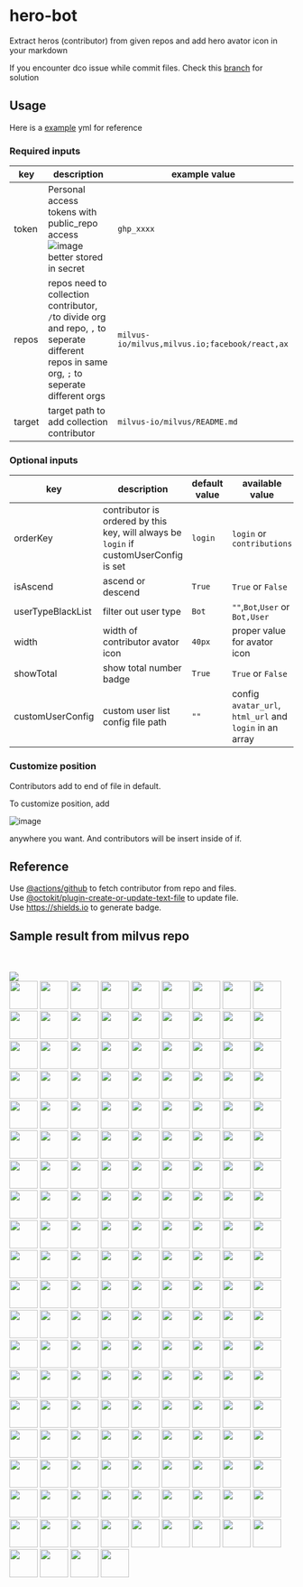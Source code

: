 # hero-bot
Extract heros (contributor) from given repos and add hero avator icon in your markdown

If you encounter dco issue while commit files. Check this [branch](https://github.com/milvus-io/hero-bot/tree/dco-enabled) for solution 

## Usage

Here is a [example](https://github.com/milvus-io/hero-bot/blob/main/.github/workflows/all_contributor.yml) yml for reference

### Required inputs

| key | description | example value |
|  ---- | ---- | ---- |
| token | Personal access tokens with public_repo access ![image](https://user-images.githubusercontent.com/83750738/126748573-1de4a912-bf1a-4c2c-88ff-3032dce70f6a.png)  better stored in secret | `ghp_xxxx` |
| repos  | repos need to collection contributor, `/`to divide org and repo, `,` to seperate different repos in same org, `;` to seperate different orgs | `milvus-io/milvus,milvus.io;facebook/react,ax` |
| target  | target path to add collection contributor | `milvus-io/milvus/README.md` |

### Optional inputs

| key | description | default value | available value |
|  ---- | ---- | ---- | ---- |
| orderKey | contributor is ordered by this key, will always be `login` if customUserConfig is set| `login` | `login` or `contributions` |
| isAscend | ascend or descend | `True` | `True` or `False` |
| userTypeBlackList | filter out user type | `Bot` | `""`,`Bot`,`User` or `Bot,User` |
| width | width of contributor avator icon | `40px` | proper value for avator icon |
| showTotal | show total number badge | `True` | `True` or `False` |
| customUserConfig | custom user list config file path | `""` | config `avatar_url`, `html_url` and `login`  in an array |

### Customize position

Contributors add to end of file in default.

To customize position, add 

![image](https://github.com/milvus-io/hero-bot/blob/main/sample.svg)

anywhere you want. And contributors will be insert inside of if.

## Reference

Use [@actions/github](https://github.com/actions/toolkit/tree/main/packages/github) to fetch contributor from repo and files.  
Use [@octokit/plugin-create-or-update-text-file](https://github.com/octokit/plugin-create-or-update-text-file.js) to update file.   
Use https://shields.io to generate badge. 


## Sample result from milvus repo
<br><!-- Do not remove start of hero-bot --><br>
<img src="https://img.shields.io/badge/all--contributors-175-orange"><br>
<a href="https://github.com/zxf2017"><img src="https://avatars.githubusercontent.com/u/29620478?v=4" width="50px" /></a>
<a href="https://github.com/zwd1208"><img src="https://avatars.githubusercontent.com/u/15153901?v=4" width="50px" /></a>
<a href="https://github.com/zhuyaguang"><img src="https://avatars.githubusercontent.com/u/8857976?v=4" width="50px" /></a>
<a href="https://github.com/zhuwenxing"><img src="https://avatars.githubusercontent.com/u/12268675?v=4" width="50px" /></a>
<a href="https://github.com/zhoubo0317"><img src="https://avatars.githubusercontent.com/u/51948620?v=4" width="50px" /></a>
<a href="https://github.com/zhenwu-cn"><img src="https://avatars.githubusercontent.com/u/2993941?v=4" width="50px" /></a>
<a href="https://github.com/zerowe-seven"><img src="https://avatars.githubusercontent.com/u/57790060?v=4" width="50px" /></a>
<a href="https://github.com/yxm1536"><img src="https://avatars.githubusercontent.com/u/62009483?v=4" width="50px" /></a>
<a href="https://github.com/youny626"><img src="https://avatars.githubusercontent.com/u/9016120?v=4" width="50px" /></a>
<a href="https://github.com/yongpengli-z"><img src="https://avatars.githubusercontent.com/u/103410837?v=4" width="50px" /></a>
<a href="https://github.com/yiuluchen"><img src="https://avatars.githubusercontent.com/u/23047684?v=4" width="50px" /></a>
<a href="https://github.com/yhmo"><img src="https://avatars.githubusercontent.com/u/2282099?v=4" width="50px" /></a>
<a href="https://github.com/yanliang567"><img src="https://avatars.githubusercontent.com/u/82361606?v=4" width="50px" /></a>
<a href="https://github.com/yamasite"><img src="https://avatars.githubusercontent.com/u/10089260?v=4" width="50px" /></a>
<a href="https://github.com/yah01"><img src="https://avatars.githubusercontent.com/u/12216890?v=4" width="50px" /></a>
<a href="https://github.com/xudalin0609"><img src="https://avatars.githubusercontent.com/u/35444753?v=4" width="50px" /></a>
<a href="https://github.com/xiyichan"><img src="https://avatars.githubusercontent.com/u/34647972?v=4" width="50px" /></a>
<a href="https://github.com/xige-16"><img src="https://avatars.githubusercontent.com/u/20124155?v=4" width="50px" /></a>
<a href="https://github.com/xiaohu4313888"><img src="https://avatars.githubusercontent.com/u/39088547?v=4" width="50px" /></a>
<a href="https://github.com/xiaofan-luan"><img src="https://avatars.githubusercontent.com/u/83447078?v=4" width="50px" /></a>
<a href="https://github.com/xiaocai2333"><img src="https://avatars.githubusercontent.com/u/46207236?v=4" width="50px" /></a>
<a href="https://github.com/xiangzhouguo"><img src="https://avatars.githubusercontent.com/u/93316470?v=4" width="50px" /></a>
<a href="https://github.com/xaxys"><img src="https://avatars.githubusercontent.com/u/28949072?v=4" width="50px" /></a>
<a href="https://github.com/wxywb"><img src="https://avatars.githubusercontent.com/u/5432721?v=4" width="50px" /></a>
<a href="https://github.com/wxyucs"><img src="https://avatars.githubusercontent.com/u/12595343?v=4" width="50px" /></a>
<a href="https://github.com/wscxyey"><img src="https://avatars.githubusercontent.com/u/48882296?v=4" width="50px" /></a>
<a href="https://github.com/wh201906"><img src="https://avatars.githubusercontent.com/u/62299611?v=4" width="50px" /></a>
<a href="https://github.com/weishuo2"><img src="https://avatars.githubusercontent.com/u/27938020?v=4" width="50px" /></a>
<a href="https://github.com/wayblink"><img src="https://avatars.githubusercontent.com/u/18096561?v=4" width="50px" /></a>
<a href="https://github.com/water32"><img src="https://avatars.githubusercontent.com/u/13234561?v=4" width="50px" /></a>
<a href="https://github.com/wangting0128"><img src="https://avatars.githubusercontent.com/u/26307815?v=4" width="50px" /></a>
<a href="https://github.com/tinkerlin"><img src="https://avatars.githubusercontent.com/u/13817362?v=4" width="50px" /></a>
<a href="https://github.com/thywdy"><img src="https://avatars.githubusercontent.com/u/56624359?v=4" width="50px" /></a>
<a href="https://github.com/taydy"><img src="https://avatars.githubusercontent.com/u/24822588?v=4" width="50px" /></a>
<a href="https://github.com/talentAN"><img src="https://avatars.githubusercontent.com/u/17634030?v=4" width="50px" /></a>
<a href="https://github.com/sutcalag"><img src="https://avatars.githubusercontent.com/u/83750738?v=4" width="50px" /></a>
<a href="https://github.com/sunby"><img src="https://avatars.githubusercontent.com/u/9817127?v=4" width="50px" /></a>
<a href="https://github.com/ss892714028"><img src="https://avatars.githubusercontent.com/u/34635663?v=4" width="50px" /></a>
<a href="https://github.com/sre-ro"><img src="https://avatars.githubusercontent.com/u/93502486?v=4" width="50px" /></a>
<a href="https://github.com/sre-ci-robot"><img src="https://avatars.githubusercontent.com/u/56469371?v=4" width="50px" /></a>
<a href="https://github.com/soothing-rain"><img src="https://avatars.githubusercontent.com/u/69466447?v=4" width="50px" /></a>
<a href="https://github.com/snyk-bot"><img src="https://avatars.githubusercontent.com/u/19733683?v=4" width="50px" /></a>
<a href="https://github.com/siriusctrl"><img src="https://avatars.githubusercontent.com/u/26541600?v=4" width="50px" /></a>
<a href="https://github.com/sileht"><img src="https://avatars.githubusercontent.com/u/200878?v=4" width="50px" /></a>
<a href="https://github.com/shiyu22"><img src="https://avatars.githubusercontent.com/u/53459423?v=4" width="50px" /></a>
<a href="https://github.com/shiyu09"><img src="https://avatars.githubusercontent.com/u/39143280?v=4" width="50px" /></a>
<a href="https://github.com/shengjun1985"><img src="https://avatars.githubusercontent.com/u/49774184?v=4" width="50px" /></a>
<a href="https://github.com/shengjh"><img src="https://avatars.githubusercontent.com/u/46514371?v=4" width="50px" /></a>
<a href="https://github.com/shanghaikid"><img src="https://avatars.githubusercontent.com/u/185051?v=4" width="50px" /></a>
<a href="https://github.com/shana0325"><img src="https://avatars.githubusercontent.com/u/33335490?v=4" width="50px" /></a>
<a href="https://github.com/scsven"><img src="https://avatars.githubusercontent.com/u/100122127?v=4" width="50px" /></a>
<a href="https://github.com/phantom8548"><img src="https://avatars.githubusercontent.com/u/11576622?v=4" width="50px" /></a>
<a href="https://github.com/pengjeck"><img src="https://avatars.githubusercontent.com/u/14035577?v=4" width="50px" /></a>
<a href="https://github.com/ownbylichaobao"><img src="https://avatars.githubusercontent.com/u/37684963?v=4" width="50px" /></a>
<a href="https://github.com/op-hunter"><img src="https://avatars.githubusercontent.com/u/5617677?v=4" width="50px" /></a>
<a href="https://github.com/neza2017"><img src="https://avatars.githubusercontent.com/u/34152706?v=4" width="50px" /></a>
<a href="https://github.com/natoka"><img src="https://avatars.githubusercontent.com/u/1751024?v=4" width="50px" /></a>
<a href="https://github.com/nameczz"><img src="https://avatars.githubusercontent.com/u/20559208?v=4" width="50px" /></a>
<a href="https://github.com/moe-of-faith"><img src="https://avatars.githubusercontent.com/u/5696721?v=4" width="50px" /></a>
<a href="https://github.com/milvus-ci-robot"><img src="https://avatars.githubusercontent.com/u/87847967?v=4" width="50px" /></a>
<a href="https://github.com/mileyzjq"><img src="https://avatars.githubusercontent.com/u/37039827?v=4" width="50px" /></a>
<a href="https://github.com/matrixji"><img src="https://avatars.githubusercontent.com/u/183388?v=4" width="50px" /></a>
<a href="https://github.com/lwglgy"><img src="https://avatars.githubusercontent.com/u/26682620?v=4" width="50px" /></a>
<a href="https://github.com/lsgrep"><img src="https://avatars.githubusercontent.com/u/3893940?v=4" width="50px" /></a>
<a href="https://github.com/longjiquan"><img src="https://avatars.githubusercontent.com/u/31589260?v=4" width="50px" /></a>
<a href="https://github.com/loguo"><img src="https://avatars.githubusercontent.com/u/15364733?v=4" width="50px" /></a>
<a href="https://github.com/lhotari"><img src="https://avatars.githubusercontent.com/u/66864?v=4" width="50px" /></a>
<a href="https://github.com/letian-jiang"><img src="https://avatars.githubusercontent.com/u/16740944?v=4" width="50px" /></a>
<a href="https://github.com/lee-eve"><img src="https://avatars.githubusercontent.com/u/9720105?v=4" width="50px" /></a>
<a href="https://github.com/kateshaowanjou"><img src="https://avatars.githubusercontent.com/u/58837504?v=4" width="50px" /></a>
<a href="https://github.com/john-h-luo"><img src="https://avatars.githubusercontent.com/u/67673717?v=4" width="50px" /></a>
<a href="https://github.com/jkx8fc"><img src="https://avatars.githubusercontent.com/u/31717785?v=4" width="50px" /></a>
<a href="https://github.com/jingkl"><img src="https://avatars.githubusercontent.com/u/34296482?v=4" width="50px" /></a>
<a href="https://github.com/jielinxu"><img src="https://avatars.githubusercontent.com/u/52057195?v=4" width="50px" /></a>
<a href="https://github.com/jiaoew1991"><img src="https://avatars.githubusercontent.com/u/2297455?v=4" width="50px" /></a>
<a href="https://github.com/jennyli-z"><img src="https://avatars.githubusercontent.com/u/93511422?v=4" width="50px" /></a>
<a href="https://github.com/jeffoverflow"><img src="https://avatars.githubusercontent.com/u/24581746?v=4" width="50px" /></a>
<a href="https://github.com/jaime0815"><img src="https://avatars.githubusercontent.com/u/4024711?v=4" width="50px" /></a>
<a href="https://github.com/jaelgu"><img src="https://avatars.githubusercontent.com/u/86251631?v=4" width="50px" /></a>
<a href="https://github.com/jackyu2020"><img src="https://avatars.githubusercontent.com/u/64533877?v=4" width="50px" /></a>
<a href="https://github.com/ibrahimhaddad"><img src="https://avatars.githubusercontent.com/u/1656002?v=4" width="50px" /></a>
<a href="https://github.com/huangjincheng2022"><img src="https://avatars.githubusercontent.com/u/98305308?v=4" width="50px" /></a>
<a href="https://github.com/haorenfsa"><img src="https://avatars.githubusercontent.com/u/15938850?v=4" width="50px" /></a>
<a href="https://github.com/guoxiangzhou"><img src="https://avatars.githubusercontent.com/u/52496626?v=4" width="50px" /></a>
<a href="https://github.com/gujun720"><img src="https://avatars.githubusercontent.com/u/53246671?v=4" width="50px" /></a>
<a href="https://github.com/grtoverflow"><img src="https://avatars.githubusercontent.com/u/8500564?v=4" width="50px" /></a>
<a href="https://github.com/gracezzzzz"><img src="https://avatars.githubusercontent.com/u/56617657?v=4" width="50px" /></a>
<a href="https://github.com/godchen0212"><img src="https://avatars.githubusercontent.com/u/67679556?v=4" width="50px" /></a>
<a href="https://github.com/ggaaooppeenngg"><img src="https://avatars.githubusercontent.com/u/4769989?v=4" width="50px" /></a>
<a href="https://github.com/freestsoul"><img src="https://avatars.githubusercontent.com/u/3909908?v=4" width="50px" /></a>
<a href="https://github.com/fishpenguin"><img src="https://avatars.githubusercontent.com/u/49153041?v=4" width="50px" /></a>
<a href="https://github.com/filipecaixeta"><img src="https://avatars.githubusercontent.com/u/1094052?v=4" width="50px" /></a>
<a href="https://github.com/feisiyicl"><img src="https://avatars.githubusercontent.com/u/64510805?v=4" width="50px" /></a>
<a href="https://github.com/erdustiggen"><img src="https://avatars.githubusercontent.com/u/25433850?v=4" width="50px" /></a>
<a href="https://github.com/elstic"><img src="https://avatars.githubusercontent.com/u/48523564?v=4" width="50px" /></a>
<a href="https://github.com/elfisworking"><img src="https://avatars.githubusercontent.com/u/37609214?v=4" width="50px" /></a>
<a href="https://github.com/dyhyfu"><img src="https://avatars.githubusercontent.com/u/64584368?v=4" width="50px" /></a>
<a href="https://github.com/dvzubarev"><img src="https://avatars.githubusercontent.com/u/14878830?v=4" width="50px" /></a>
<a href="https://github.com/drow931"><img src="https://avatars.githubusercontent.com/u/11514434?v=4" width="50px" /></a>
<a href="https://github.com/donno2048"><img src="https://avatars.githubusercontent.com/u/61805754?v=4" width="50px" /></a>
<a href="https://github.com/del-zhenwu"><img src="https://avatars.githubusercontent.com/u/56623710?v=4" width="50px" /></a>
<a href="https://github.com/dd-He"><img src="https://avatars.githubusercontent.com/u/24242249?v=4" width="50px" /></a>
<a href="https://github.com/dariocurr"><img src="https://avatars.githubusercontent.com/u/48800335?v=4" width="50px" /></a>
<a href="https://github.com/czs007"><img src="https://avatars.githubusercontent.com/u/59249785?v=4" width="50px" /></a>
<a href="https://github.com/czpmango"><img src="https://avatars.githubusercontent.com/u/26356194?v=4" width="50px" /></a>
<a href="https://github.com/cydrain"><img src="https://avatars.githubusercontent.com/u/3992404?v=4" width="50px" /></a>
<a href="https://github.com/cxytz01"><img src="https://avatars.githubusercontent.com/u/18002438?v=4" width="50px" /></a>
<a href="https://github.com/cxie"><img src="https://avatars.githubusercontent.com/u/653101?v=4" width="50px" /></a>
<a href="https://github.com/cqy123456"><img src="https://avatars.githubusercontent.com/u/39671710?v=4" width="50px" /></a>
<a href="https://github.com/corest"><img src="https://avatars.githubusercontent.com/u/1071648?v=4" width="50px" /></a>
<a href="https://github.com/congqixia"><img src="https://avatars.githubusercontent.com/u/84113973?v=4" width="50px" /></a>
<a href="https://github.com/codacy-badger"><img src="https://avatars.githubusercontent.com/u/23704769?v=4" width="50px" /></a>
<a href="https://github.com/chengpu"><img src="https://avatars.githubusercontent.com/u/2233492?v=4" width="50px" /></a>
<a href="https://github.com/carawaylj"><img src="https://avatars.githubusercontent.com/u/69145751?v=4" width="50px" /></a>
<a href="https://github.com/caosiyang"><img src="https://avatars.githubusercontent.com/u/2155120?v=4" width="50px" /></a>
<a href="https://github.com/bo-huang"><img src="https://avatars.githubusercontent.com/u/24309515?v=4" width="50px" /></a>
<a href="https://github.com/binbinlv"><img src="https://avatars.githubusercontent.com/u/83755740?v=4" width="50px" /></a>
<a href="https://github.com/binbin12580"><img src="https://avatars.githubusercontent.com/u/30914966?v=4" width="50px" /></a>
<a href="https://github.com/bigsheeper"><img src="https://avatars.githubusercontent.com/u/42060877?v=4" width="50px" /></a>
<a href="https://github.com/become-nice"><img src="https://avatars.githubusercontent.com/u/56624819?v=4" width="50px" /></a>
<a href="https://github.com/avsolatorio"><img src="https://avatars.githubusercontent.com/u/3009596?v=4" width="50px" /></a>
<a href="https://github.com/ashyshyshyman"><img src="https://avatars.githubusercontent.com/u/50362613?v=4" width="50px" /></a>
<a href="https://github.com/anchun"><img src="https://avatars.githubusercontent.com/u/2356895?v=4" width="50px" /></a>
<a href="https://github.com/alwayslove2013"><img src="https://avatars.githubusercontent.com/u/22510720?v=4" width="50px" /></a>
<a href="https://github.com/akihoni"><img src="https://avatars.githubusercontent.com/u/36330442?v=4" width="50px" /></a>
<a href="https://github.com/aaronjin2010"><img src="https://avatars.githubusercontent.com/u/48044391?v=4" width="50px" /></a>
<a href="https://github.com/aakejiang"><img src="https://avatars.githubusercontent.com/u/68629395?v=4" width="50px" /></a>
<a href="https://github.com/ZhaoBQ"><img src="https://avatars.githubusercontent.com/u/35092554?v=4" width="50px" /></a>
<a href="https://github.com/Yukikaze-CZR"><img src="https://avatars.githubusercontent.com/u/48198922?v=4" width="50px" /></a>
<a href="https://github.com/XuanYang-cn"><img src="https://avatars.githubusercontent.com/u/51370125?v=4" width="50px" /></a>
<a href="https://github.com/XuPeng-SH"><img src="https://avatars.githubusercontent.com/u/39627130?v=4" width="50px" /></a>
<a href="https://github.com/Xieql"><img src="https://avatars.githubusercontent.com/u/45359033?v=4" width="50px" /></a>
<a href="https://github.com/Writtic"><img src="https://avatars.githubusercontent.com/u/11371498?v=4" width="50px" /></a>
<a href="https://github.com/Tumao727"><img src="https://avatars.githubusercontent.com/u/20420181?v=4" width="50px" /></a>
<a href="https://github.com/Tlincy"><img src="https://avatars.githubusercontent.com/u/11934432?v=4" width="50px" /></a>
<a href="https://github.com/ThyeeZz"><img src="https://avatars.githubusercontent.com/u/41352919?v=4" width="50px" /></a>
<a href="https://github.com/ThreadDao"><img src="https://avatars.githubusercontent.com/u/27288593?v=4" width="50px" /></a>
<a href="https://github.com/SwaggySong"><img src="https://avatars.githubusercontent.com/u/36157116?v=4" width="50px" /></a>
<a href="https://github.com/SnowyOwl-KHY"><img src="https://avatars.githubusercontent.com/u/10348819?v=4" width="50px" /></a>
<a href="https://github.com/SkyYang"><img src="https://avatars.githubusercontent.com/u/4702509?v=4" width="50px" /></a>
<a href="https://github.com/SimFG"><img src="https://avatars.githubusercontent.com/u/21985684?v=4" width="50px" /></a>
<a href="https://github.com/SCKCZJ2018"><img src="https://avatars.githubusercontent.com/u/29282370?v=4" width="50px" /></a>
<a href="https://github.com/RyanWei"><img src="https://avatars.githubusercontent.com/u/9876551?v=4" width="50px" /></a>
<a href="https://github.com/ReigenAraka"><img src="https://avatars.githubusercontent.com/u/57280231?v=4" width="50px" /></a>
<a href="https://github.com/PahudPlus"><img src="https://avatars.githubusercontent.com/u/64403786?v=4" width="50px" /></a>
<a href="https://github.com/NotRyan"><img src="https://avatars.githubusercontent.com/u/5742796?v=4" width="50px" /></a>
<a href="https://github.com/MXDA"><img src="https://avatars.githubusercontent.com/u/47274057?v=4" width="50px" /></a>
<a href="https://github.com/LoveEachDay"><img src="https://avatars.githubusercontent.com/u/1573213?v=4" width="50px" /></a>
<a href="https://github.com/LocoRichard"><img src="https://avatars.githubusercontent.com/u/81553353?v=4" width="50px" /></a>
<a href="https://github.com/Lin-gh-Saint"><img src="https://avatars.githubusercontent.com/u/64019322?v=4" width="50px" /></a>
<a href="https://github.com/Juneezee"><img src="https://avatars.githubusercontent.com/u/20135478?v=4" width="50px" /></a>
<a href="https://github.com/JinHai-CN"><img src="https://avatars.githubusercontent.com/u/33142505?v=4" width="50px" /></a>
<a href="https://github.com/JadeFlute0127"><img src="https://avatars.githubusercontent.com/u/35321989?v=4" width="50px" /></a>
<a href="https://github.com/JackLCL"><img src="https://avatars.githubusercontent.com/u/53512883?v=4" width="50px" /></a>
<a href="https://github.com/HuangHua"><img src="https://avatars.githubusercontent.com/u/2274405?v=4" width="50px" /></a>
<a href="https://github.com/HesterG"><img src="https://avatars.githubusercontent.com/u/17645053?v=4" width="50px" /></a>
<a href="https://github.com/Heisenberg-Y"><img src="https://avatars.githubusercontent.com/u/35055583?v=4" width="50px" /></a>
<a href="https://github.com/Hard-Coder05"><img src="https://avatars.githubusercontent.com/u/54059881?v=4" width="50px" /></a>
<a href="https://github.com/GuoRentong"><img src="https://avatars.githubusercontent.com/u/57477222?v=4" width="50px" /></a>
<a href="https://github.com/GuanyunFeng"><img src="https://avatars.githubusercontent.com/u/40229765?v=4" width="50px" /></a>
<a href="https://github.com/Gracieeea"><img src="https://avatars.githubusercontent.com/u/50101579?v=4" width="50px" /></a>
<a href="https://github.com/FluorineDog"><img src="https://avatars.githubusercontent.com/u/15663612?v=4" width="50px" /></a>
<a href="https://github.com/Fierralin"><img src="https://avatars.githubusercontent.com/u/8857059?v=4" width="50px" /></a>
<a href="https://github.com/EricStarer"><img src="https://avatars.githubusercontent.com/u/34002927?v=4" width="50px" /></a>
<a href="https://github.com/DanielHuang1983"><img src="https://avatars.githubusercontent.com/u/4417873?v=4" width="50px" /></a>
<a href="https://github.com/Cupchen"><img src="https://avatars.githubusercontent.com/u/34762375?v=4" width="50px" /></a>
<a href="https://github.com/BossZou"><img src="https://avatars.githubusercontent.com/u/40255591?v=4" width="50px" /></a>
<a href="https://github.com/Biki-das"><img src="https://avatars.githubusercontent.com/u/72331432?v=4" width="50px" /></a>
<a href="https://github.com/Bennu-Li"><img src="https://avatars.githubusercontent.com/u/53458891?v=4" width="50px" /></a>
<a href="https://github.com/BUPTAnderson"><img src="https://avatars.githubusercontent.com/u/13449703?v=4" width="50px" /></a>
<a href="https://github.com/Aredcap"><img src="https://avatars.githubusercontent.com/u/40494761?v=4" width="50px" /></a>
<a href="https://github.com/AllenYu1987"><img src="https://avatars.githubusercontent.com/u/12489985?v=4" width="50px" /></a>
<a href="https://github.com/Accagain2014"><img src="https://avatars.githubusercontent.com/u/9635216?v=4" width="50px" /></a>
<a href="https://github.com/ABNER-1"><img src="https://avatars.githubusercontent.com/u/24547351?v=4" width="50px" /></a>
<a href="https://github.com/0xflotus"><img src="https://avatars.githubusercontent.com/u/26602940?v=4" width="50px" /></a>
<br><!-- Do not remove end of hero-bot --><br>
